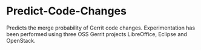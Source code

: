 # Predict-Code-Changes
Predicts the merge probability of Gerrit code changes.
Experimentation has been performed using three
OSS Gerrit projects LibreOffice, Eclipse and OpenStack.
